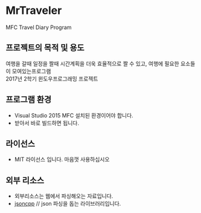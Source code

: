# MrTraveler
MFC Travel Diary Program
## 프로젝트의 목적 및 용도
여행을 갈때 일정을 짤때 시간계획을 더욱 효율적으로 짤 수 있고, 여행에 필요한 요소들이 모여있는프로그램  
2017년 2학기 윈도우프로그래밍 프로젝트
## 프로그램 환경
* Visual Studio 2015 MFC 설치된 환경이어야 합니다.
* 받아서 바로 빌드하면 됩니다.
## 라이선스
* MIT 라이선스 입니다. 마음껏 사용하십시오
## 외부 리소스
* 외부리소스는 웹에서 파싱해오는 자료입니다.
* [jsoncpp](https://github.com/open-source-parsers/jsoncpp) // json 파싱을 돕는 라이브러리입니다.
